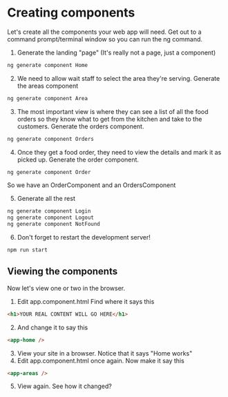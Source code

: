 
# Creating components
<!-- Time: YYmin -->

Let's create all the components your web app will need. Get out to a command prompt/terminal window so you can run the ng command. 

1. Generate the landing "page" (It's really not a page, just a component)
```bash
ng generate component Home
```

2. We need to allow wait staff to select the area they're serving. Generate the areas component
```bash
ng generate component Area
```

3. The most important view is where they can see a list of all the food orders so they know what to get from the kitchen and take to the customers. Generate the orders component.
```bash
ng generate component Orders
```

4. Once they get a food order, they need to view the details and mark it as picked up. Generate the order component.
```bash
ng generate component Order
```
So we have an OrderComponent and an OrdersComponent

5. Generate all the rest
```bash
ng generate component Login
ng generate component Logout
ng generate component NotFound
```

6. Don't forget to restart the development server!
```bash
npm run start
``` 

## Viewing the components
Now let's view one or two in the browser.
1. Edit app.component.html Find where it says this
```html
<h1>YOUR REAL CONTENT WILL GO HERE</h1>
```
2. And change it to say this
```html
<app-home />
```
3. View your site in a browser. Notice that it says "Home works"
4. Edit app.component.html once again. Now make it say this
```html
<app-areas />
```
5. View again. See how it changed?
